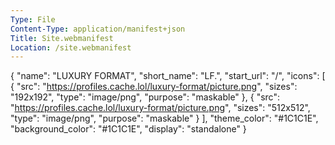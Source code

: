 ```yaml
---
Type: File
Content-Type: application/manifest+json
Title: Site.webmanifest
Location: /site.webmanifest
---
```


{
  "name": "LUXURY FORMAT",
  "short_name": "LF.",
  "start_url": "/",
  "icons": [
    {
      "src": "https://profiles.cache.lol/luxury-format/picture.png",
      "sizes": "192x192",
      "type": "image/png",
      "purpose": "maskable"
    },
    {
      "src": "https://profiles.cache.lol/luxury-format/picture.png",
      "sizes": "512x512",
      "type": "image/png",
      "purpose": "maskable"
    }
  ],
  "theme_color": "#1C1C1E",
  "background_color": "#1C1C1E",
  "display": "standalone"
}
